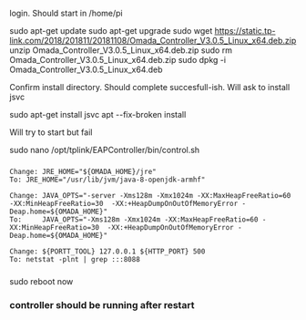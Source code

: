 login. Should start in /home/pi

sudo apt-get update
sudo apt-get upgrade
sudo wget https://static.tp-link.com/2018/201811/20181108/Omada_Controller_V3.0.5_Linux_x64.deb.zip
unzip Omada_Controller_V3.0.5_Linux_x64.deb.zip
sudo rm Omada_Controller_V3.0.5_Linux_x64.deb.zip
sudo dpkg -i Omada_Controller_V3.0.5_Linux_x64.deb

Confirm install directory. Should complete succesfull-ish. Will ask to install jsvc

sudo apt-get install jsvc
apt --fix-broken install

Will try to start but fail

sudo nano /opt/tplink/EAPController/bin/control.sh
###
  	Change: JRE_HOME="${OMADA_HOME}/jre"
	To:	JRE_HOME="/usr/lib/jvm/java-8-openjdk-armhf"
	
	Change: JAVA_OPTS="-server -Xms128m -Xmx1024m -XX:MaxHeapFreeRatio=60 -XX:MinHeapFreeRatio=30  -XX:+HeapDumpOnOutOfMemoryError -Deap.home=${OMADA_HOME}"
	To:     JAVA_OPTS="-Xms128m -Xmx1024m -XX:MaxHeapFreeRatio=60 -XX:MinHeapFreeRatio=30  -XX:+HeapDumpOnOutOfMemoryError -Deap.home=${OMADA_HOME}"
	
	Change: ${PORTT_TOOL} 127.0.0.1 ${HTTP_PORT} 500
	To:	netstat -plnt | grep :::8088
###
sudo reboot now
### controller should be running after restart ###
